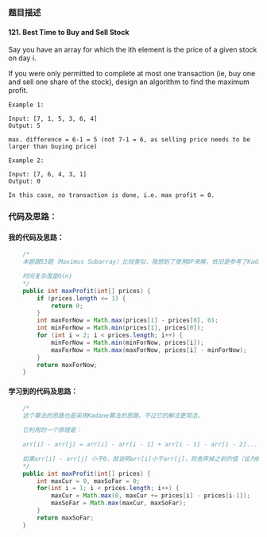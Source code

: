 ### 题目描述

#### 121. Best Time to Buy and Sell Stock

Say you have an array for which the ith element is the price of a given stock on day i.

If you were only permitted to complete at most one transaction (ie, buy one and sell one share of the stock), design an algorithm to find the maximum profit.

`Example 1:`

    Input: [7, 1, 5, 3, 6, 4]
    Output: 5

    max. difference = 6-1 = 5 (not 7-1 = 6, as selling price needs to be larger than buying price)

`Example 2:`

    Input: [7, 6, 4, 3, 1]
    Output: 0

    In this case, no transaction is done, i.e. max profit = 0.

### 代码及思路：

#### 我的代码及思路：

```java
    /*
    本题跟53题（Maximus Subarray）比较类似，我想到了使用DP来解，依旧是参考了Kadane算法的思路。

    时间复杂度是O(n)
    */
    public int maxProfit(int[] prices) {
        if (prices.length <= 1) {
            return 0;
        }
        int maxForNow = Math.max(prices[1] - prices[0], 0);
        int minForNow = Math.min(prices[1], prices[0]);
        for (int i = 2; i < prices.length; i++) {
            minForNow = Math.min(minForNow, prices[i]);
            maxForNow = Math.max(maxForNow, prices[i] - minForNow);
        }
        return maxForNow;
    }
```

#### 学习到的代码及思路：

```java
    /*
    这个算法的思路也是采用Kadane算法的思路，不过它的解法更简洁。

    它利用的一个原理是：

    arr[i] - arr[j] = arr[i] - arr[i - 1] + arr[i - 1] - arr[i - 2].... + arr[j + 1] - arr[j] (这里假设i >= j+2)

    如果arr[i] - arr[j] 小于0，就说明arr[i]小于arr[j]，则舍弃掉之前的值（设为0），从i开始重新计算，arr[i]是全新的最小值。
    */
    public int maxProfit(int[] prices) {
        int maxCur = 0, maxSoFar = 0;
        for(int i = 1; i < prices.length; i++) {
            maxCur = Math.max(0, maxCur += prices[i] - prices[i-1]);
            maxSoFar = Math.max(maxCur, maxSoFar);
        }
        return maxSoFar;
    }
```